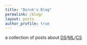 ```yaml
---
title: "Doruk's Blog"
permalink: /blog/
layout: posts
author_profile: true
---
```


a collection of posts about <a href="/blog/data-science">DS</a>/<a href="/blog/machine-learning">ML</a>/<a href="/blog/programming">CS</a>
